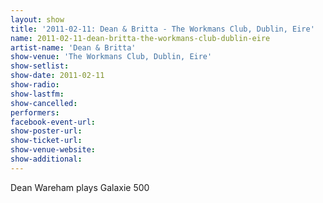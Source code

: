```yaml
---
layout: show
title: '2011-02-11: Dean & Britta - The Workmans Club, Dublin, Eire'
name: 2011-02-11-dean-britta-the-workmans-club-dublin-eire
artist-name: 'Dean & Britta'
show-venue: 'The Workmans Club, Dublin, Eire'
show-setlist: 
show-date: 2011-02-11
show-radio: 
show-lastfm: 
show-cancelled: 
performers: 
facebook-event-url: 
show-poster-url: 
show-ticket-url: 
show-venue-website: 
show-additional: 
---
```


Dean Wareham plays Galaxie 500